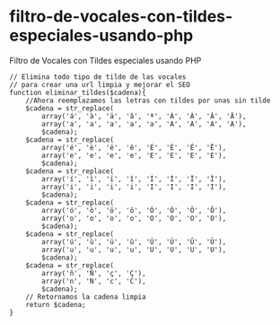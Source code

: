 # filtro-de-vocales-con-tildes-especiales-usando-php
Filtro de Vocales con Tildes especiales usando PHP



    // Elimina todo tipo de tilde de las vocales 
    // para crear una url limpia y mejorar el SEO
    function eliminar_tildes($cadena){
        //Ahora reemplazamos las letras con tildes por unas sin tilde
        $cadena = str_replace(
            array('á', 'à', 'ä', 'â', 'ª', 'Á', 'À', 'Â', 'Ä'),
            array('a', 'a', 'a', 'a', 'a', 'A', 'A', 'A', 'A'),
            $cadena); 
        $cadena = str_replace(
            array('é', 'è', 'ë', 'ê', 'É', 'È', 'Ê', 'Ë'),
            array('e', 'e', 'e', 'e', 'E', 'E', 'E', 'E'),
            $cadena);
        $cadena = str_replace(
            array('í', 'ì', 'ï', 'î', 'Í', 'Ì', 'Ï', 'Î'),
            array('i', 'i', 'i', 'i', 'I', 'I', 'I', 'I'),
            $cadena);
        $cadena = str_replace(
            array('ó', 'ò', 'ö', 'ô', 'Ó', 'Ò', 'Ö', 'Ô'),
            array('o', 'o', 'o', 'o', 'O', 'O', 'O', 'O'),
            $cadena);
        $cadena = str_replace(
            array('ú', 'ù', 'ü', 'û', 'Ú', 'Ù', 'Û', 'Ü'),
            array('u', 'u', 'u', 'u', 'U', 'U', 'U', 'U'),
            $cadena);
        $cadena = str_replace(
            array('ñ', 'Ñ', 'ç', 'Ç'),
            array('n', 'N', 'c', 'C'),
            $cadena);
        // Retornamos la cadena limpia
        return $cadena;
    }

